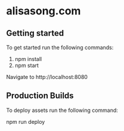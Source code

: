 # alisasong.com

## Getting started

To get started run the following commands:

1. npm install
2. npm start

Navigate to http://localhost:8080

## Production Builds

To deploy assets run the following command:

npm run deploy

